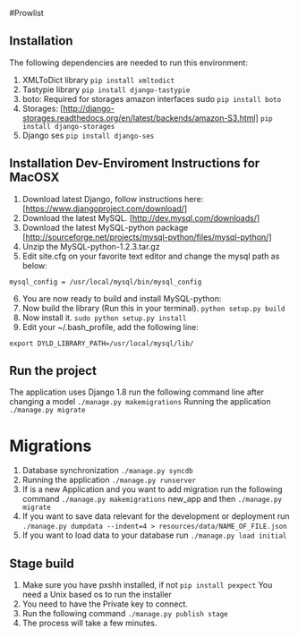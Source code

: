 #Prowlist

## Installation

The following dependencies are needed to run this environment:

1. XMLToDict library `pip install xmltodict`
2. Tastypie library `pip install django-tastypie`
3. boto: Required for storages amazon interfaces sudo `pip install boto`
4. Storages: [http://django-storages.readthedocs.org/en/latest/backends/amazon-S3.html] `pip install django-storages`
5. Django ses `pip install django-ses`

## Installation Dev-Enviroment Instructions for MacOSX 

1. Download latest Django, follow instructions here: [https://www.djangoproject.com/download/]
2. Download the latest MySQL. [http://dev.mysql.com/downloads/]
3. Download the latest MySQL-python package [http://sourceforge.net/projects/mysql-python/files/mysql-python/]
4. Unzip the MySQL-python-1.2.3.tar.gz
5. Edit site.cfg on your favorite text editor and change the mysql path as below: 

`mysql_config = /usr/local/mysql/bin/mysql_config`

6. You are now ready to build and install MySQL-python:
7. Now build the library (Run this in your terminal). `python setup.py build`
8. Now install it. `sudo python setup.py install`
9. Edit your ~/.bash_profile, add the following line:

`export DYLD_LIBRARY_PATH=/usr/local/mysql/lib/`

## Run the project

The application uses Django 1.8 run the following command line after changing a model
`./manage.py makemigrations`
Running the application
`./manage.py migrate`

# Migrations

1. Database synchronization `./manage.py syncdb`
2. Running the application `./manage.py runserver`
3. If is a new Application and you want to add migration run the following command `./manage.py makemigrations` new_app and then `./manage.py migrate`
4. If you want to save data relevant for the development or deployment run `./manage.py dumpdata --indent=4 > resources/data/NAME_OF_FILE.json`
5. If you want to load data to your database run `./manage.py load initial`

## Stage build

1. Make sure you have pxshh installed, if not `pip install pexpect` You need a Unix based os to run the installer
2. You need to have the Private key to connect.
3. Run the following command `./manage.py publish stage`
4. The process will take a few minutes.

